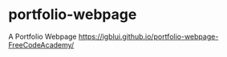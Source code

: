 # portfolio-webpage
A Portfolio Webpage
https://igblui.github.io/portfolio-webpage-FreeCodeAcademy/
